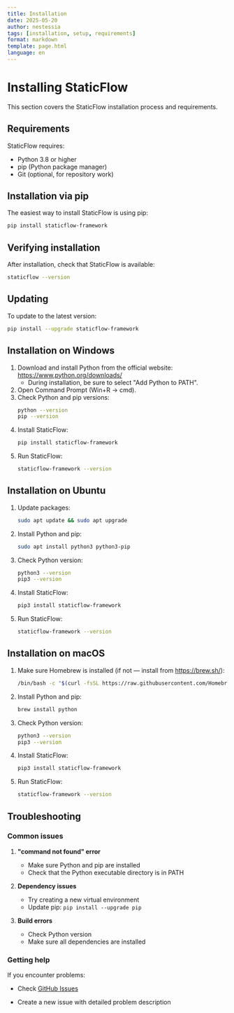 ```yaml
---
title: Installation
date: 2025-05-20
author: nestessia
tags: [installation, setup, requirements]
format: markdown
template: page.html
language: en
---
```


# Installing StaticFlow

This section covers the StaticFlow installation process and requirements.

## Requirements

StaticFlow requires:

- Python 3.8 or higher
- pip (Python package manager)
- Git (optional, for repository work)

## Installation via pip

The easiest way to install StaticFlow is using pip:

```bash
pip install staticflow-framework
```

## Verifying installation

After installation, check that StaticFlow is available:

```bash
staticflow --version
```

## Updating

To update to the latest version:

```bash
pip install --upgrade staticflow-framework
```

## Installation on Windows

1. Download and install Python from the official website: https://www.python.org/downloads/
   - During installation, be sure to select "Add Python to PATH".
2. Open Command Prompt (Win+R → cmd).
3. Check Python and pip versions:
   ```bash
   python --version
   pip --version
   ```
4. Install StaticFlow:
   ```bash
   pip install staticflow-framework
   ```
5. Run StaticFlow:
   ```bash
   staticflow-framework --version
   ```

## Installation on Ubuntu

1. Update packages:
   ```bash
   sudo apt update && sudo apt upgrade
   ```
2. Install Python and pip:
   ```bash
   sudo apt install python3 python3-pip
   ```
3. Check Python version:
   ```bash
   python3 --version
   pip3 --version
   ```
4. Install StaticFlow:
   ```bash
   pip3 install staticflow-framework
   ```
5. Run StaticFlow:
   ```bash
   staticflow-framework --version
   ```

## Installation on macOS

1. Make sure Homebrew is installed (if not — install from https://brew.sh/):
   ```bash
   /bin/bash -c "$(curl -fsSL https://raw.githubusercontent.com/Homebrew/install/HEAD/install.sh)"
   ```
2. Install Python and pip:
   ```bash
   brew install python
   ```
3. Check Python version:
   ```bash
   python3 --version
   pip3 --version
   ```
4. Install StaticFlow:
   ```bash
   pip3 install staticflow-framework
   ```
5. Run StaticFlow:
   ```bash
   staticflow-framework --version
   ```

## Troubleshooting

### Common issues

1. **"command not found" error**
   - Make sure Python and pip are installed
   - Check that the Python executable directory is in PATH

2. **Dependency issues**
   - Try creating a new virtual environment
   - Update pip: `pip install --upgrade pip`

3. **Build errors**
   - Check Python version
   - Make sure all dependencies are installed

### Getting help

If you encounter problems:

- Check [GitHub Issues](https://github.com/nestessia/StaticFlow-diploma/issues)

- Create a new issue with detailed problem description 